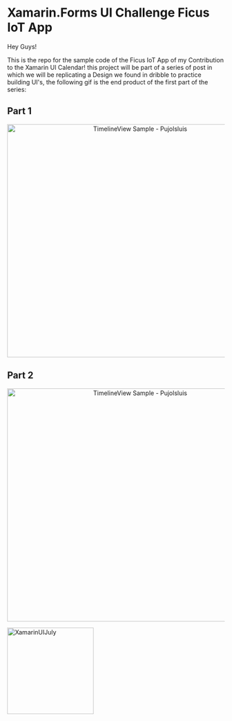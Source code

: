 # Xamarin.Forms UI Challenge Ficus IoT App
Hey Guys!

This is the repo for the sample code of the Ficus IoT App of my Contribution to the Xamarin UI Calendar! this project will be part of a series of post in which we will be replicating a Design we found in dribble to practice building UI's, the following gif is the end product of the first part of the series:

## Part 1
<p align="center">
<img src="https://github.com/Pujolsluis/FicusUIChallenge/blob/master/arts/ficusuichallengepujolsluis.gif" height="539" width="600" title="TimelineView Sample - Pujolsluis"/>
</p>

## Part 2
<p align="center">
<img src="https://github.com/Pujolsluis/FicusUIChallenge/blob/master/arts/ficusuichallengept2pujolsluis.gif" height="539" width="600" title="TimelineView Sample - Pujolsluis"/>
</p>

<p align="left">
<a href="https://www.thewissen.io/introducing-xamarin-ui-july/#schedule">
<img src="https://github.com/Pujolsluis/FicusUIChallenge/blob/master/arts/XamarinUIBadge.png" width="200" title="XamarinUIJuly"/></a>
</p>

